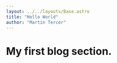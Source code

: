 ```yaml
---
layout: ../../layouts/Base.astro
title: "Hello World"
author: "Martin Tercer"
---
```


# My first blog section.